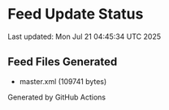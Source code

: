 # Feed Update Status
Last updated: Mon Jul 21 04:45:34 UTC 2025

## Feed Files Generated
- master.xml (109741 bytes)

Generated by GitHub Actions
